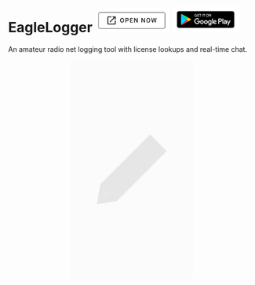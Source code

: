 # EagleLogger <a href="https://eaglelogger.com" title="Open EagleLogger.com"><img src="https://github.com/kevashcraft/EagleLogger/raw/main/res/open-web.png?raw=true" width="150" /></a> <a href="https://play.google.com/store/apps/details?id=com.eaglelogger.app" title="EagleLogger on the Google Play Store"><img src="https://github.com/kevashcraft/EagleLogger/raw/main/res/play-store.png?raw=true" width="135" /></a> 
<!-- <a href=""><img src="https://github.com/kevashcraft/EagleLogger/raw/main/res/app-store.svg?raw=true" width="200" /></a> -->
An amateur radio net logging tool with license lookups and real-time chat.

<p align="center">
  <img src="https://github.com/kevashcraft/EagleLogger/raw/main/res/eaglelogger.gif?raw=true" width="250" />
</p>





